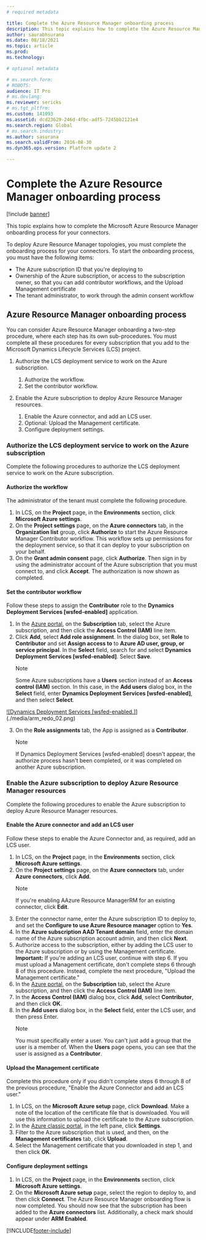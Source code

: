 ```yaml
---
# required metadata

title: Complete the Azure Resource Manager onboarding process
description: This topic explains how to complete the Azure Resource Manager onboarding process for your connectors. 
author: saurabhsurana
ms.date: 08/18/2021
ms.topic: article
ms.prod: 
ms.technology: 

# optional metadata

# ms.search.form: 
# ROBOTS: 
audience: IT Pro
# ms.devlang: 
ms.reviewer: sericks
# ms.tgt_pltfrm: 
ms.custom: 141093
ms.assetid: dcd23629-246d-4fbc-adf5-7245bb2121e4
ms.search.region: Global
# ms.search.industry: 
ms.author: sasurana
ms.search.validFrom: 2016-08-30
ms.dyn365.ops.version: Platform update 2

---
```


# Complete the Azure Resource Manager onboarding process

[!include [banner](../includes/banner.md)]

This topic explains how to complete the Microsoft Azure Resource Manager onboarding process for your connectors. 

To deploy Azure Resource Manager topologies, you must complete the onboarding process for your connectors. To start the onboarding process, you must have the following items:

-   The Azure subscription ID that you're deploying to
-   Ownership of the Azure subscription, or access to the subscription owner, so that you can add contributor workflows, and the Upload Management certificate
-   The tenant administrator, to work through the admin consent workflow

## Azure Resource Manager onboarding process
You can consider Azure Resource Manager onboarding a two-step procedure, where each step has its own sub-procedures. You must complete all these procedures for every subscription that you add to the Microsoft Dynamics Lifecycle Services (LCS) project.

1.  Authorize the LCS deployment service to work on the Azure subscription.
    1.  Authorize the workflow.
    2.  Set the contributor workflow.

2.  Enable the Azure subscription to deploy Azure Resource Manager resources.
    1.  Enable the Azure connector, and add an LCS user.
    2.  Optional: Upload the Management certificate.
    3.  Configure deployment settings.

### Authorize the LCS deployment service to work on the Azure subscription

Complete the following procedures to authorize the LCS deployment service to work on the Azure subscription.

#### Authorize the workflow

The administrator of the tenant must complete the following procedure.

1.  In LCS, on the **Project** page, in the **Environments** section, click **Microsoft Azure settings**.
2.  On the **Project settings** page, on the **Azure connectors** tab, in the **Organization list** group, click **Authorize** to start the Azure Resource Manager Contributor workflow. This workflow sets up permissions for the deployment service, so that it can deploy to your subscription on your behalf.
3.  On the **Grant admin consent** page, click **Authorize**. Then sign in by using the administrator account of the Azure subscription that you must connect to, and click **Accept**. The authorization is now shown as completed.

#### Set the contributor workflow

Follow these steps to assign the **Contributor** role to the **Dynamics Deployment Services \[wsfed-enabled\]** application.

1.  In the [Azure portal](https://portal.azure.com), on the **Subscription** tab, select the Azure subscription, and then click the **Access Control (IAM)** line item.
2.  Click **Add**, select **Add role assignment**. In the dialog box, set **Role** to **Contributor** and set **Assign access to** to **Azure AD user, group, or service principal**. In the **Select** field, search for and select **Dynamics Deployment Services \[wsfed-enabled\]**. Select **Save**. 
    > [!NOTE]
    > Some Azure subscriptions have a **Users** section instead of an **Access control (IAM)** section. In this case, in the **Add users** dialog box, in the **Select** field, enter **Dynamics Deployment Services \[wsfed-enabled\]**, and then select **Select**.
    
[![Dynamics Deployment Services \[wsfed-enabled\.]](./media/arm_redo_02.png)](./media/arm_redo_02.png)

3.  On the **Role assignments** tab, the App is assigned as a **Contributor**. 
    > [!NOTE]
    > If Dynamics Deployment Services \[wsfed-enabled\] doesn't appear, the authorize process hasn't been completed, or it was completed on another Azure subscription. 

### Enable the Azure subscription to deploy Azure Resource Manager resources

Complete the following procedures to enable the Azure subscription to deploy Azure Resource Manager resources.

#### Enable the Azure connector and add an LCS user

Follow these steps to enable the Azure Connector and, as required, add an LCS user.

1.  In LCS, on the **Project** page, in the **Environments** section, click **Microsoft Azure settings**.
2.  On the **Project settings** page, on the **Azure connectors** tab, under **Azure connectors**, click **Add**. 
    > [!NOTE]
    > If you're enabling AAzure Resource ManagerRM for an existing connector, click **Edit**.
3.  Enter the connector name, enter the Azure subscription ID to deploy to, and set the **Configure to use Azure Resource manager** option to **Yes**.
4.  In the **Azure subscription AAD Tenant domain** field, enter the domain name of the Azure subscription account admin, and then click **Next**.
5.  Authorize access to the subscription, either by adding the LCS user to the Azure subscription or by using the Management certificate. **Important:** If you're adding an LCS user, continue with step 6. If you must upload a Management certificate, don't complete steps 6 through 8 of this procedure. Instead, complete the next procedure, "Upload the Management certificate."
6.  In the [Azure portal](https://portal.azure.com), on the **Subscription** tab, select the Azure subscription, and then click the **Access Control (IAM)** line item.
7.  In the **Access Control (IAM)** dialog box, click **Add**, select **Contributor**, and then click **OK**.
8.  In the **Add users** dialog box, in the **Select** field, enter the LCS user, and then press Enter. 
    > [!NOTE]
    > You must specifically enter a user. You can't just add a group that the user is a member of. When the **Users** page opens, you can see that the user is assigned as a **Contributor**.

#### Upload the Management certificate

Complete this procedure only if you didn't complete steps 6 through 8 of the previous procedure, "Enable the Azure Connector and add an LCS user."

1.  In LCS, on the **Microsoft Azure setup** page, click **Download**. Make a note of the location of the certificate file that is downloaded. You will use this information to upload the certificate to the Azure subscription.
2.  In the [Azure classic portal](https://manage.windowsazure.com/), in the left pane, click **Settings**.
3.  Filter to the Azure subscription that is used, and then, on the **Management certificates** tab, click **Upload**.
4.  Select the Management certificate that you downloaded in step 1, and then click **OK**.

#### Configure deployment settings

1.  In LCS, on the **Project** page, in the **Environments** section, click **Microsoft Azure settings**.
2.  On the **Microsoft Azure setup** page, select the region to deploy to, and then click **Connect**. The Azure Resource Manager onboarding flow is now completed. You should now see that the subscription has been added to the **Azure connectors** list. Additionally, a check mark should appear under **ARM Enabled**.






[!INCLUDE[footer-include](../../../includes/footer-banner.md)]
